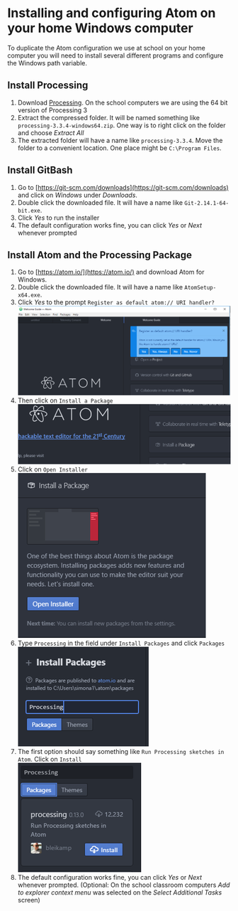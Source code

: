 Installing and configuring Atom on your home Windows computer
=============================

To duplicate the Atom configuration we use at school on your home computer you will need to install several different programs and configure the Windows path variable.

Install Processing
------------------
1. Download [Processing](https://processing.org/download/?processing). On the school computers we are using the 64 bit version of Processing 3
2. Extract the compressed folder. It will be named something like `processing-3.3.4-windows64.zip`. One way is to right click on the folder and choose *Extract All*
3. The extracted folder will have a name like `processing-3.3.4`. Move the folder to a convenient location. One place might be `C:\Program Files`.

Install GitBash
---------------
1. Go to [https://git-scm.com/downloads](https://git-scm.com/downloads) and click on *Windows* under *Downloads*.
2. Double click the downloaded file. It will have a name like `Git-2.14.1-64-bit.exe`.
3. Click *Yes* to run the installer
4. The default configuration works fine, you can click *Yes* or *Next* whenever prompted

Install Atom and the Processing Package
---------------
1. Go to [https://atom.io/](https://atom.io/) and download Atom for Windows. 
2. Double click the downloaded file. It will have a name like `AtomSetup-x64.exe`.
3. Click *Yes* to the prompt `Register as default atom:// URI handler?`   
![](AtomConfig1.PNG)   
4. Then click on `Install a Package`   
![](AtomConfig2.PNG)   
5. Click on `Open Installer`   
![](AtomConfig3.PNG)   
6. Type `Processing` in the field under `Install Packages` and click `Packages`   
![](AtomConfig4.PNG)   
7. The first option should say something like `Run Processing sketches in Atom`. Click on `Install`   
![](AtomConfig5.PNG)   
4. The default configuration works fine, you can click *Yes* or *Next* whenever prompted. (Optional: On the school classroom computers *Add to explorer context menu* was selected on the *Select Additional Tasks* screen)



